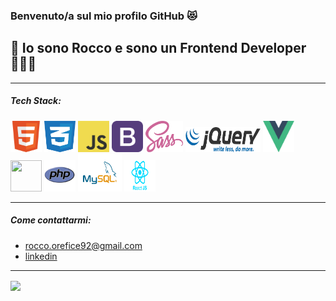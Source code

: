 ### Benvenuto/a sul mio profilo GitHub 😻

## 👋  Io sono Rocco e sono un Frontend Developer 🧑🏻‍💻

***

##### Tech Stack:
<span> <img src="/img/html.png" width="50" height="50" /> </span>
<span> <img src="/img/css.png" width="50" height="50" /> </span>
<span> <img src="/img/javascript.png" width="50" height="50" /> </span>
<span> <img src="/img/bootstrap.png" width="50" height="50" /> </span>
<span> <img src="/img/sass.png" width="60" height="50" /> </span>
<span> <img src="/img/jq.png" width="120" height="40" /> </span>
<span> <img src="/img/vuejs.png" width="50" height="50" /> </span>
<span> <img src="https://angular.io/assets/images/logos/angularjs/AngularJS-Shield.svg" width="50" height="50" /> </span>
<span> <img src="/img/php.png" width="50" height="50" /> </span>
<span> <img src="/img/mysql.png" width="70" height="60" /> </span>
<span> <img src="/img/react.png" width="50" height="50" /> </span>

***

##### Come contattarmi:
* rocco.orefice92@gmail.com
* [linkedin](https://www.linkedin.com/in/rocco-orefice-1879aa168/)

***

<a href="https://github.com/anuraghazra/github-readme-stats">
  <img align="center" src="https://github-readme-stats.vercel.app/api/top-langs/?username=roccorefice&show_icons=true&theme=dark">
</a>
<!-- <a href="https://github.com/anuraghazra/convoychat">
  <img align="center" src="https://github-readme-stats.vercel.app/api?username=roccorefice&show_icons=true&theme=dark" />
</a> -->







